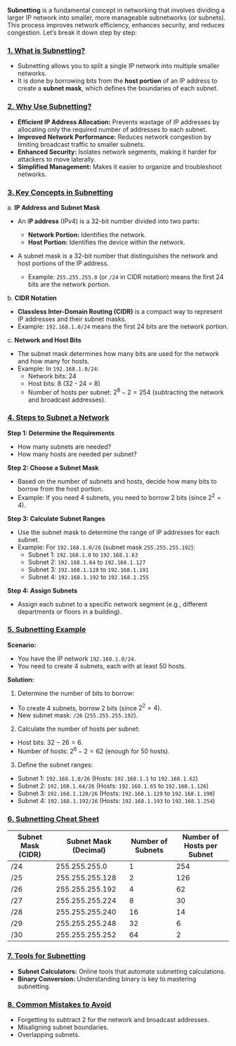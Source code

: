 **Subnetting** is a fundamental concept in networking that involves dividing a larger IP network into smaller, more manageable subnetworks (or subnets). This process improves network efficiency, enhances security, and reduces congestion. Let’s break it down step by step:

### [1. What is Subnetting?]()
- Subnetting allows you to split a single IP network into multiple smaller networks.
- It is done by borrowing bits from the **host portion** of an IP address to create a **subnet mask**, which defines the boundaries of each subnet.

### [2. Why Use Subnetting?]()
- **Efficient IP Address Allocation:** Prevents wastage of IP addresses by allocating only the required number of addresses to each subnet.
- **Improved Network Performance:** Reduces network congestion by limiting broadcast traffic to smaller subnets.
- **Enhanced Security:** Isolates network segments, making it harder for attackers to move laterally.
- **Simplified Management:** Makes it easier to organize and troubleshoot networks.

### [3. Key Concepts in Subnetting]()
a. **IP Address and Subnet Mask**
- An I**P address** (IPv4) is a 32-bit number divided into two parts:
  - **Network Portion:** Identifies the network.
  - **Host Portion:** Identifies the device within the network.

- A subnet mask is a 32-bit number that distinguishes the network and host portions of the IP address.
  - Example: `255.255.255.0` (or `/24` in CIDR notation) means the first 24 bits are the network portion.

b. **CIDR Notation**
- **Classless Inter-Domain Routing (CIDR)** is a compact way to represent IP addresses and their subnet masks.
- Example: `192.168.1.0/24` means the first 24 bits are the network portion.

c. **Network and Host Bits**
- The subnet mask determines how many bits are used for the network and how many for hosts.
- Example: In `192.168.1.0/24`:
  - Network bits: 24
  - Host bits: 8 (32 - 24 = 8)
  - Number of hosts per subnet: $2^8−2=254$ (subtracting the network and broadcast addresses).

### [4. Steps to Subnet a Network]()

**Step 1: Determine the Requirements**
- How many subnets are needed?
- How many hosts are needed per subnet?

**Step 2: Choose a Subnet Mask**
- Based on the number of subnets and hosts, decide how many bits to borrow from the host portion.
- Example: If you need 4 subnets, you need to borrow 2 bits (since $2^2 =4$).

**Step 3: Calculate Subnet Ranges**
- Use the subnet mask to determine the range of IP addresses for each subnet.
- Example: For `192.168.1.0/26` (subnet mask `255.255.255.192`):
  - Subnet 1: `192.168.1.0` to `192.168.1.63`
  - Subnet 2: `192.168.1.64` to `192.168.1.127`
  - Subnet 3: `192.168.1.128` to `192.168.1.191`
  - Subnet 4: `192.168.1.192` to `192.168.1.255`

**Step 4: Assign Subnets**
- Assign each subnet to a specific network segment (e.g., different departments or floors in a building).

### [5. Subnetting Example]()

**Scenario:**
- You have the IP network `192.168.1.0/24`.
- You need to create 4 subnets, each with at least 50 hosts.

**Solution:**
1. Determine the number of bits to borrow:
- To create 4 subnets, borrow 2 bits (since $2^2 =4$).
- New subnet mask: `/26` (`255.255.255.192`).

2. Calculate the number of hosts per subnet:
- Host bits: $32−26=6$.
- Number of hosts: $2^6 −2=62$ (enough for 50 hosts).

3. Define the subnet ranges:

  - Subnet 1: `192.168.1.0/26` (Hosts: `192.168.1.1` to `192.168.1.62`)
  - Subnet 2: `192.168.1.64/26` (Hosts: `192.168.1.65` to `192.168.1.126`)
  - Subnet 3: `192.168.1.128/26` (Hosts: `192.168.1.129` to `192.168.1.190`)
  - Subnet 4: `192.168.1.192/26` (Hosts: `192.168.1.193` to `192.168.1.254`)

### [6. Subnetting Cheat Sheet]()
| **Subnet Mask (CIDR)** | **Subnet Mask (Decimal)** | **Number of Subnets** | **Number of Hosts per Subnet** |
| --- | --- | --- | --- |
| /24 | 255.255.255.0 | 1 | 254 |
| /25 | 255.255.255.128 | 2 | 126 |
| /26 | 255.255.255.192 | 4 | 62 |
| /27 | 255.255.255.224 | 8 | 30 |
| /28 | 255.255.255.240 | 16 | 14 |
| /29 | 255.255.255.248 | 32 | 6 |
| /30 | 255.255.255.252 | 64 | 2 |

### [7. Tools for Subnetting]()

- **Subnet Calculators:** Online tools that automate subnetting calculations.
- **Binary Conversion:** Understanding binary is key to mastering subnetting.

### [8. Common Mistakes to Avoid]()

- Forgetting to subtract 2 for the network and broadcast addresses.
- Misaligning subnet boundaries.
- Overlapping subnets.